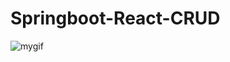 # Springboot-React-CRUD

![mygif](https://user-images.githubusercontent.com/13710309/125709389-d5bb2c5d-e898-4fa1-bc3c-6841ad50a9bc.gif)
